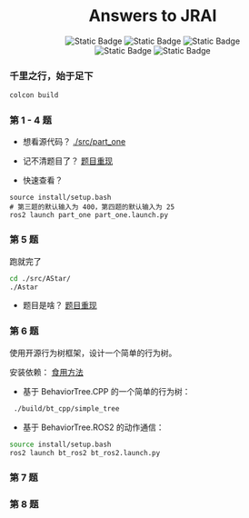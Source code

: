 <h1 align="center">Answers to JRAI</h1>

<div align = 'center'>
    <img alt="Static Badge" src="https://img.shields.io/badge/license-MIT-green">
    <img alt="Static Badge" src="https://img.shields.io/badge/Ubuntu-22.04-orange">
    <img alt="Static Badge" src="https://img.shields.io/badge/ROS2-Humble-blue">
</div>

<div align = 'center'>
    <img alt="Static Badge" src="https://img.shields.io/badge/CMAKE-3.8-pink">
    <img alt="Static Badge" src="https://img.shields.io/badge/python-3.10.12-yellow">
</div>

### 千里之行，始于足下

```bash
colcon build
```

### 第 1 - 4 题
- 想看源代码？ [./src/part_one](./src/part_one)

- 记不清题目了？ [题目重现](./src/part_one/problems_review.md)

- 快速查看？

```shell
source install/setup.bash
# 第三题的默认输入为 400，第四题的默认输入为 25
ros2 launch part_one part_one.launch.py
```

### 第 5 题
跑就完了

```bash
cd ./src/AStar/
./Astar
```

- 题目是啥？ [题目重现](./src/AStar/problem_review.md)

### 第 6 题
使用开源行为树框架，设计一个简单的行为树。

安装依赖： [食用方法](./public/doc/How_to_install_something_abiut_BehaviorTree.md)

- 基于 BehaviorTree.CPP 的一个简单的行为树：

```bash
 ./build/bt_cpp/simple_tree
 ```

- 基于 BehaviorTree.ROS2 的动作通信：

```bash
source install/setup.bash
ros2 launch bt_ros2 bt_ros2.launch.py
```

### 第 7 题

### 第 8 题
